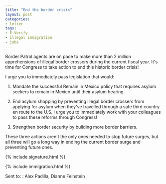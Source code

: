 ```yaml
---
title: "End the border crisis"
layout: post
categories:
- letter
tags:
- E-Verify
- illegal immigration
- jobs
---
```


Border Patrol agents are on pace to make more than 2 million apprehensions of illegal border crossers during the current fiscal year. It's time for Congress to take action to end this historic border crisis!

I urge you to immediately pass legislation that would:

1. Mandate the successful Remain in Mexico policy that requires asylum seekers to remain in Mexico until their asylum hearing.

2. End asylum shopping by preventing illegal border crossers from applying for asylum when they've travelled through a safe third country en route to the U.S. I urge you to immediately work with your colleagues to pass these reforms through Congress!

3. Strengthen border security by building more border barriers.

These three actions aren't the only ones needed to stop future surges, but all three will go a long way in ending the current border surge and preventing future ones.

{% include signature.html %}

{% include immigration.html %}

Sent to:
: Alex Padilla, Dianne Feinstein
